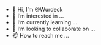 - 👋 Hi, I’m @Wurdeck
- 👀 I’m interested in ...
- 🌱 I’m currently learning ...
- 💞️ I’m looking to collaborate on ...
- 📫 How to reach me ...

<!---
Wurdeck/Wurdeck is a ✨ special ✨ repository because its `README.md` (this file) appears on your GitHub profile.
You can click the Preview link to take a look at your changes.
--->
